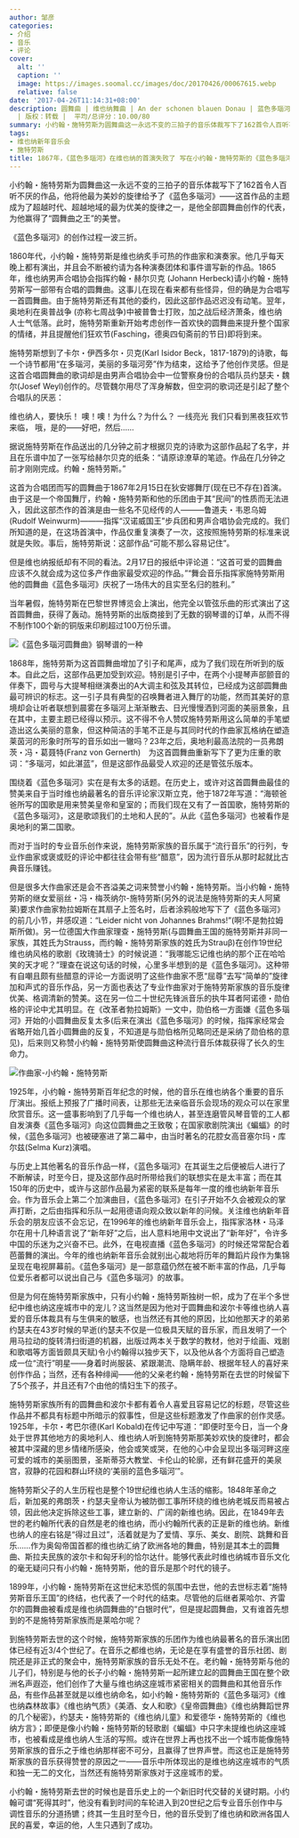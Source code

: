 ```yaml
---
author: 邹彦
categories:
- 介绍
- 音乐
- 评论
cover:
  alt: ''
  caption: ''
  image: https://images.soomal.cc/images/doc/20170426/00067615.webp
  relative: false
date: '2017-04-26T11:14:31+08:00'
description: 圆舞曲 | 维也纳舞曲 | An der schonen blauen Donau | 蓝色多瑙河 | Strauss | 源自：文汇报
  | 版权：转载 |  平均/总评分：10.00/80
summary: 小约翰・施特劳斯为圆舞曲这一永远不变的三拍子的音乐体裁写下了162首令人百听不厌的作品，他将他最为美妙的旋律给予了《蓝色多瑙河》――这首作品的主题成为了超越时代、超越地域的最为优美的旋律之一，是他全部圆舞曲创作的代表，为他赢得了“圆舞曲之王”的美誉。
tags:
- 维也纳新年音乐会
- 施特劳斯
title: 1867年，《蓝色多瑙河》在维也纳的首演失败了 写在小约翰・施特劳斯的《蓝色多瑙河》首演150周年之际
---
```


小约翰・施特劳斯为圆舞曲这一永远不变的三拍子的音乐体裁写下了162首令人百听不厌的作品，他将他最为美妙的旋律给予了《蓝色多瑙河》――这首作品的主题成为了超越时代、超越地域的最为优美的旋律之一，是他全部圆舞曲创作的代表，为他赢得了“圆舞曲之王”的美誉。

《蓝色多瑙河》的创作过程一波三折。

1860年代，小约翰・施特劳斯是维也纳炙手可热的作曲家和演奏家。他几乎每天晚上都有演出，并且会不断被约请为各种演奏团体和事件谱写新的作品。1865年，维也纳男声合唱协会指挥约翰・赫尔贝克 (Johann Herbeck)请小约翰・施特劳斯写一部带有合唱的圆舞曲。这事儿在现在看来都有些怪异，但的确是为合唱写一首圆舞曲。由于施特劳斯还有其他的委约，因此这部作品迟迟没有动笔。翌年，奥地利在奥普战争 (亦称七周战争)中被普鲁士打败，加之战后经济萧条，维也纳人士气低落。此时，施特劳斯重新开始考虑创作一首欢快的圆舞曲来提升整个国家的情绪，并且提醒他们狂欢节(Fasching，德奥四旬斋前的节日)即将到来。

施特劳斯想到了卡尔・伊西多尔・贝克(Karl Isidor Beck，1817-1879)的诗歌，每一个诗节都用“在多瑙河，美丽的多瑙河旁”作为结束，这给予了他创作灵感。但是这首合唱圆舞曲的歌词却是由男声合唱协会中一位警察身份的合唱队员约瑟夫・魏尔(Josef Weyl)创作的。尽管魏尔用尽了浑身解数，但空洞的歌词还是引起了整个合唱队的厌恶：

维也纳人，要快乐！
噢！噢！为什么？为什么？
一线亮光
我们只看到黑夜狂欢节来临，
哦，是的――好吧，然后……

据说施特劳斯在作品送出的几分钟之前才根据贝克的诗歌为这部作品起了名字，并且在乐谱中加了一张写给赫尔贝克的纸条：“请原谅潦草的笔迹。作品在几分钟之前才刚刚完成。约翰・施特劳斯。”

这首为合唱团而写的圆舞曲于1867年2月15日在狄安娜舞厅(现在已不存在)首演。由于这是一个帝国舞厅，约翰・施特劳斯和他的乐团由于其“民间”的性质而无法进入，因此这部杰作的首演是由一些名不见经传的人―――鲁道夫・韦恩乌姆(Rudolf Weinwurm)―――指挥“汉诺威国王”步兵团和男声合唱协会完成的。我们所知道的是，在这场首演中，作品仅重复演奏了一次，这按照施特劳斯的标准来说就是失败。事后，施特劳斯说：这部作品“可能不那么容易记住”。

但是维也纳报纸却有不同的看法。2月17日的报纸中评论道：“这首可爱的圆舞曲应该不久就会成为这位多产作曲家最受欢迎的作品。”“舞会音乐指挥家施特劳斯用他的圆舞曲《蓝色多瑙河》庆祝了一场伟大的且实至名归的胜利。”

当年暑假，施特劳斯在巴黎世界博览会上演出，他完全以管弦乐曲的形式演出了这首圆舞曲，获得了轰动。施特劳斯的出版商接到了无数的钢琴谱的订单，从而不得不制作100个新的铜版来印刷超过100万份乐谱。

![《蓝色多瑙河圆舞曲》钢琴谱的一种](https://images.soomal.cc/images/doc/20170426/00067616.webp)





1868年，施特劳斯为这首圆舞曲增加了引子和尾声，成为了我们现在所听到的版本。自此之后，这部作品更加受到欢迎。特别是引子中，在两个小提琴声部颤音的伴奏下，圆号与大提琴相继演奏出的A大调主和弦及其转位，已经成为这部圆舞曲最可辨识的标志。这一引子具有典型的召唤舞者进入舞厅的功能，然而其美好的意境却会让听者联想到晨雾在多瑙河上渐渐散去、日光慢慢洒到河面的美丽景象，且在其中，主要主题已经得以预示。这不得不令人赞叹施特劳斯用这么简单的手笔塑造出这么美丽的意象，但这种简洁的手笔不正是与其同时代的作曲家瓦格纳在塑造莱茵河的形象时所写的音乐如出一辙吗？23年之后，奥地利最高法院的一员弗朗茨・冯・葛聂特(Franz von Gernerth)　为这首圆舞曲重新写下了更为庄重的歌词：“多瑙河，如此湛蓝”，但是这部作品最受人欢迎的还是管弦乐版本。

围绕着《蓝色多瑙河》实在是有太多的话题。在历史上，或许对这首圆舞曲最佳的赞美来自于当时维也纳最著名的音乐评论家汉斯立克，他于1872年写道：“海顿爸爸所写的国歌是用来赞美皇帝和皇室的；而我们现在又有了一首国歌，施特劳斯的《蓝色多瑙河》，这是歌颂我们的土地和人民的”。从此《蓝色多瑙河》也被看作是奥地利的第二国歌。

而对于当时的专业音乐创作来说，施特劳斯家族的音乐属于“流行音乐”的行列，专业作曲家或褒或贬的评论中都往往会带有些“醋意”，因为流行音乐从那时起就比古典音乐赚钱。

但是很多大作曲家还是会不吝溢美之词来赞誉小约翰・施特劳斯。当小约翰・施特劳斯的继女爱丽丝・冯・梅茨纳尔-施特劳斯(另外的说法是施特劳斯的夫人阿黛莱)要求作曲家勃拉姆斯在其扇子上签名时，后者涂鸦般地写下了《蓝色多瑙河》的前几小节，并感叹道：“Leider nicht von Johannes Brahms!”(啊!不是勃拉姆斯所做)。另一位德国大作曲家理查・施特劳斯(与圆舞曲王国的施特劳斯并非同一家族，其姓氏为Strauss，而约翰・施特劳斯家族的姓氏为Strauβ)在创作19世纪维也纳风格的歌剧《玫瑰骑士》的时候说道：“我哪能忘记维也纳的那个正在哈哈笑的天才呢？”理查在说这句话的时候，心里多半想到的是《蓝色多瑙河》。这种带有自嘲且颇有些醋意的评论一方面说明了这些作曲家不愿“屈尊”去写“简单的”旋律加和声式的音乐作品，另一方面也表达了专业作曲家对于施特劳斯家族的音乐旋律优美、格调清新的赞美。这在另一位二十世纪先锋派音乐的执牛耳者阿诺德・勋伯格的评论中尤其明显。在《改革者勃拉姆斯》一文中，勋伯格一方面嫌《蓝色多瑙河》开始的小圆舞曲反复太多(后来在演出《蓝色多瑙河》的时候，指挥家经常会省略开始几首小圆舞曲的反复，不知道是与勋伯格所见略同还是采纳了勋伯格的意见)，后来则又称赞小约翰・施特劳斯使圆舞曲这种流行音乐体裁获得了长久的生命力。

![作曲家-小约翰・施特劳斯](https://images.soomal.cc/images/doc/20161225/00065453.webp)





1925年，小约翰・施特劳斯百年纪念的时候，他的音乐在维也纳各个重要的音乐厅演出。报纸上预报了广播时间表，让那些无法亲临音乐会现场的观众可以在家里欣赏音乐。这一盛事影响到了几乎每一个维也纳人，甚至连磨管风琴音管的工人都自发演奏《蓝色多瑙河》向这位圆舞曲之王致敬；在国家歌剧院演出《蝙蝠》的时候，《蓝色多瑙河》也被硬塞进了第二幕中，由当时著名的花腔女高音塞尔玛・库尔兹(Selma Kurz)演唱。

与历史上其他著名的音乐作品一样，《蓝色多瑙河》在其诞生之后便被后人进行了不断解读，时至今日，提及这部作品时所带给我们的联想实在是太丰富；而在其150年的历史中，或许与这部作品最为紧密的联系是每年一度的维也纳新年音乐会。作为音乐会上第二个加演曲目，《蓝色多瑙河》在引子开始不久会被观众的掌声打断，之后由指挥和乐队一起用德语向观众致以新年的问候。关注维也纳新年音乐会的朋友应该不会忘记，在1996年的维也纳新年音乐会上，指挥家洛林・马泽尔在用十几种语言说了“新年好”之后，出人意料地用中文说出了“新年好”，令许多中国的乐迷为之兴奋不已。此外，在电视直播《蓝色多瑙河》的时候还常常配合着芭蕾舞的演出。今年的维也纳新年音乐会就别出心裁地将历年的舞蹈片段作为集锦呈现在电视屏幕前。《蓝色多瑙河》是一部意蕴仍然在被不断丰富的作品，几乎每位爱乐者都可以说出自己与《蓝色多瑙河》的故事。

但是为何在施特劳斯家族中，只有小约翰・施特劳斯独树一帜，成为了在半个多世纪中维也纳这座城市中的宠儿？这当然是因为他对于圆舞曲和波尔卡等维也纳人喜爱的音乐体裁具有与生俱来的敏感，也当然还有其他的原因，比如他那天才的弟弟约瑟夫在43岁时候的早逝(约瑟夫不仅是一位极具天赋的音乐家，而且发明了一个用马拉动的旋转清扫街道的机器，出版过两本关于数学的教材，他对于绘画、戏剧和歌唱等方面皆颇具天赋)令小约翰得以独步天下，以及他从各个方面将自己塑造成一位“流行”明星――身着时尚服装、紧跟潮流、隐瞒年龄、根据年轻人的喜好来创作作品；当然，还有各种绯闻――他的父亲老约翰・施特劳斯在去世的时候留下了5个孩子，并且还有7个由他的情妇生下的孩子。

施特劳斯家族所有的圆舞曲和波尔卡都有着令人喜爱且容易记忆的标题，尽管这些作品并不都具有标题中所暗示的叙事性，但是这些标题激发了作曲家的创作灵感。1925年，卡尔・考巴尔德(Karl Kobald)在传记中写道：“即便时至今日，当一个身处于世界其他地方的奥地利人、维也纳人听到施特劳斯那美妙欢快的旋律时，都会被其中深藏的思乡情绪所感染，他会或笑或哭，在他的心中会呈现出多瑙河畔这座可爱的城市的美丽图景，圣斯蒂芬大教堂、卡伦山的轮廓，还有鲜花盛开的美泉宫，寂静的花园和群山环绕的‘美丽的蓝色多瑙河’”。

施特劳斯父子的人生历程也是整个19世纪维也纳人生活的缩影。1848年革命之后，新加冕的弗朗茨・约瑟夫皇帝认为被防御工事所环绕的维也纳老城反而易被占领，因此他决定拆除这些工事，建立新的、广阔的新维也纳。因此，在1849年去世的老约翰所代表的自然是老的维也纳，而小约翰所代表的正是新的维也纳。新维也纳人的座右铭是“得过且过”，活着就是为了爱情、享乐、美女、剧院、跳舞和音乐……作为奥匈帝国首都的维也纳汇纳了欧洲各地的舞曲，特别是其本土的圆舞曲、斯拉夫民族的波尔卡和匈牙利的恰尔达什。能够代表此时维也纳城市音乐文化的毫无疑问只有小约翰・施特劳斯，他的音乐是那个时代的镜子。

1899年，小约翰・施特劳斯在这世纪末恐慌的氛围中去世，他的去世标志着“施特劳斯音乐王国”的终结，也代表了一个时代的结束。尽管他的后继者莱哈尔、齐雷尔的圆舞曲被看成是维也纳圆舞曲的“白银时代”，但是提起圆舞曲，又有谁首先想到的不是施特劳斯家族而是莱哈尔呢？

到施特劳斯去世的这个时候，施特劳斯家族的乐团作为维也纳最著名的音乐演出团体已经有近3/4个世纪了。在音乐之都维也纳，无论是在享有盛誉的音乐社团、剧院还是非正式的聚会中，施特劳斯家族的音乐无处不在。老约翰・施特劳斯与他的儿子们，特别是与他的长子小约翰・施特劳斯一起所建立起的圆舞曲王国在整个欧洲名声遐迩，他们创作了大量与维也纳这座城市紧密相关的圆舞曲和其他音乐作品，有些作品甚至就是以维也纳命名，如小约翰・施特劳斯的《蓝色多瑙河》《维也纳森林故事》《维也纳气质》《美酒、女人和歌》《皇帝圆舞曲》《维也纳舞蹈世界的几个秘密》，约瑟夫・施特劳斯的《维也纳儿童》和爱德华・施特劳斯的《维也纳方言》；即便是像小约翰・施特劳斯的轻歌剧《蝙蝠》中只字未提维也纳这座城市，也被看成是维也纳人生活的写照。或许在世界上再也找不出一个城市能像施特劳斯家族的音乐之于维也纳那样密不可分，且赢得了世界声誉。而这也正是施特劳斯家族的音乐获得赞誉的原因之一――音乐中所体现出的是维也纳这座城市的气质和独一无二的文化，当然还有施特劳斯家族对于这座城市的爱。

小约翰・施特劳斯去世的时候也是音乐史上的一个新旧时代交替的关键时期。小约翰可谓“死得其时”，他没有看到时间的车轮进入到20世纪之后专业音乐创作中与调性音乐的分道扬镳；终其一生且时至今日，他的音乐受到了维也纳和欧洲各国人民的喜爱，幸运的他，人生只遇到了成功。